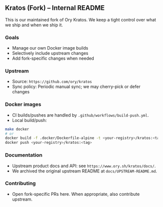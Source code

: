 ## Kratos (Fork) – Internal README

This is our maintained fork of Ory Kratos. We keep a tight control over what we ship and when we ship it.

### Goals

- Manage our own Docker image builds
- Selectively include upstream changes
- Add fork-specific changes when needed

### Upstream

- Source: `https://github.com/ory/kratos`
- Sync policy: Periodic manual sync; we may cherry-pick or defer changes

### Docker images

- CI builds/pushes are handled by `.github/workflows/build-push.yml`.
- Local build/push:

```bash
make docker
# or
docker build -f .docker/Dockerfile-alpine -t <your-registry>/kratos:<tag> .
docker push <your-registry>/kratos:<tag>
```

### Documentation

- Upstream product docs and API: see `https://www.ory.sh/kratos/docs/`.
- We archived the original upstream README at `docs/UPSTREAM-README.md`.

### Contributing

- Open fork-specific PRs here. When appropriate, also contribute upstream.
